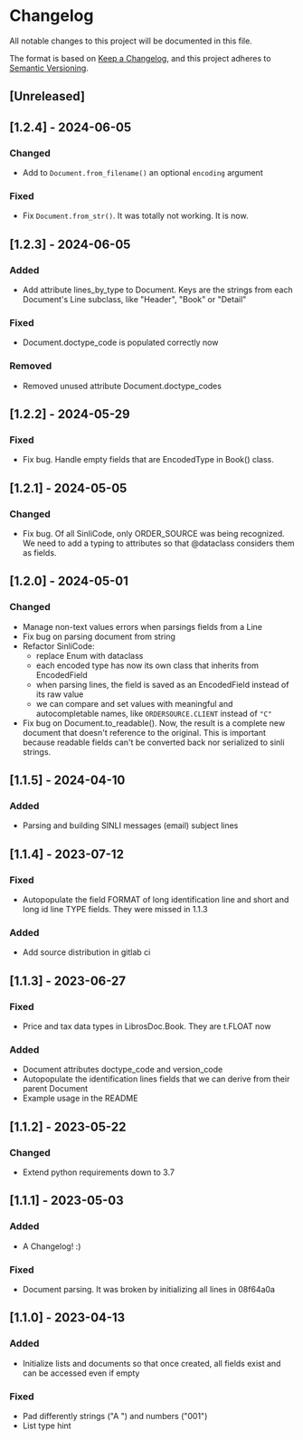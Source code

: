 # Changelog

All notable changes to this project will be documented in this file.

The format is based on [Keep a Changelog](https://keepachangelog.com/en/1.0.0/),
and this project adheres to [Semantic Versioning](https://semver.org/spec/v2.0.0.html).

## [Unreleased]


## [1.2.4] - 2024-06-05

### Changed

- Add to `Document.from_filename()` an optional `encoding` argument


### Fixed

- Fix `Document.from_str()`. It was totally not working. It is now.


## [1.2.3] - 2024-06-05

### Added

- Add attribute lines_by_type to Document. Keys are the strings from each Document's Line subclass, like "Header", "Book" or "Detail"

### Fixed

- Document.doctype_code is populated correctly now

### Removed

- Removed unused attribute Document.doctype_codes

## [1.2.2] - 2024-05-29

### Fixed

- Fix bug. Handle empty fields that are EncodedType in Book() class.

## [1.2.1] - 2024-05-05

### Changed

- Fix bug. Of all SinliCode, only ORDER_SOURCE was being recognized. We need to add a typing to attributes so that @dataclass considers them as fields.

## [1.2.0] - 2024-05-01

### Changed

- Manage non-text values errors when parsings fields from a Line
- Fix bug on parsing document from string
- Refactor SinliCode:
  - replace Enum with dataclass
  - each encoded type has now its own class that inherits from EncodedField
  - when parsing lines, the field is saved as an EncodedField instead of its
      raw value
  - we can compare and set values with meaningful and autocompletable names,
      like `ORDERSOURCE.CLIENT` instead of `"C"`
- Fix bug on Document.to_readable(). Now, the result is a complete new document
    that doesn't reference to the original. This is important because readable
    fields can't be converted back nor serialized to sinli strings.

## [1.1.5] - 2024-04-10

### Added

- Parsing and building  SINLI messages (email) subject lines

## [1.1.4] - 2023-07-12

### Fixed

- Autopopulate the field FORMAT of long identification line and short and long id line TYPE fields. They were missed in 1.1.3

### Added

- Add source distribution in gitlab ci

## [1.1.3] - 2023-06-27

### Fixed

- Price and tax data types in LibrosDoc.Book. They are t.FLOAT now

### Added

- Document attributes doctype_code and version_code
- Autopopulate the identification lines fields that we can derive from their parent Document
- Example usage in the README

## [1.1.2] - 2023-05-22

### Changed

- Extend python requirements down to 3.7

## [1.1.1] - 2023-05-03

### Added

- A Changelog! :)

### Fixed

- Document parsing. It was broken by initializing all lines in 08f64a0a

## [1.1.0] - 2023-04-13

### Added

- Initialize lists and documents so that once created, all fields exist and can be accessed even if empty

### Fixed

- Pad differently strings ("A   ") and numbers ("001")
- List type hint

